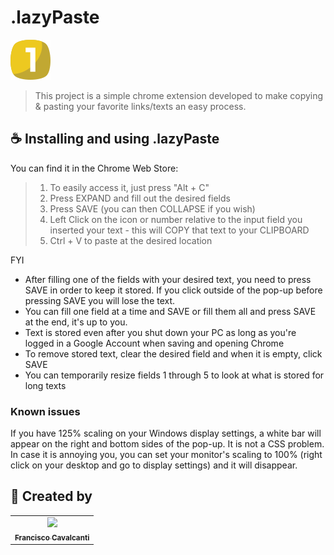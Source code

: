 # .lazyPaste

<img src="https://raw.githubusercontent.com/frcavalcanti/.lazypaste/master/images/1.png">

> This project is a simple chrome extension developed to make copying & pasting your favorite links/texts an easy process.


## ☕ Installing and using .lazyPaste 

You can find it in the Chrome Web Store:

> 1. To easily access it, just press "Alt + C"
> 2. Press EXPAND and fill out the desired fields
> 3. Press SAVE (you can then COLLAPSE if you wish)
> 4. Left Click on the icon or number relative to the input field you inserted your text - this will COPY that text to your CLIPBOARD
> 5. Ctrl + V to paste at the desired location

FYI
 - After filling one of the fields with your desired text, you need to press SAVE in order to keep it stored. If you click outside of the pop-up before pressing SAVE you will lose the text.
 - You can fill one field at a time and SAVE or fill them all and press SAVE at the end, it's up to you.
 - Text is stored even after you shut down your PC as long as you're logged in a Google Account when saving and opening Chrome
 - To remove stored text, clear the desired field and when it is empty, click SAVE
 - You can temporarily resize fields 1 through 5 to look at what is stored for long texts

### Known issues

If you have 125% scaling on your Windows display settings, a white bar will appear on the right and bottom sides of the pop-up. It is not a CSS problem.
In case it is annoying you, you can set your monitor's scaling to 100% (right click on your desktop and go to display settings) and it will disappear.


## 🤝 Created by

<table>
  <tr>
    <td align="center">
      <a href="https://github.com/frcavalcanti">
        <img src="https://avatars.githubusercontent.com/u/102861632?v=4" width="100px;"/><br>
        <sub>
          <b>Francisco Cavalcanti</b>
        </sub>
      </a>
    </td>
  </tr>
</table>
